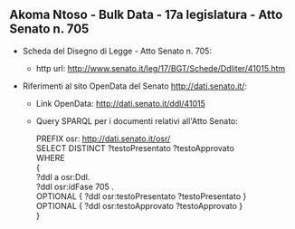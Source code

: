 ## Akoma Ntoso - Bulk Data - 17a legislatura - Atto Senato n. 705 ##

* Scheda del Disegno di Legge - Atto Senato n. 705:
	* http url: http://www.senato.it/leg/17/BGT/Schede/Ddliter/41015.htm

* Riferimenti al sito OpenData del Senato http://dati.senato.it/:
	* Link OpenData: http://dati.senato.it/ddl/41015
	* Query SPARQL per i documenti relativi all'Atto Senato:

        PREFIX osr: <http://dati.senato.it/osr/>  
		SELECT DISTINCT ?testoPresentato ?testoApprovato  
		WHERE  
		{  
		    ?ddl a osr:Ddl.  
		    ?ddl osr:idFase 705 .  
		    OPTIONAL { ?ddl osr:testoPresentato ?testoPresentato }  
		    OPTIONAL { ?ddl osr:testoApprovato ?testoApprovato }  
		}
		